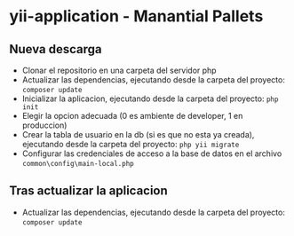# yii-application - Manantial Pallets

## Nueva descarga
* Clonar el repositorio en una carpeta del servidor php
* Actualizar las dependencias, ejecutando desde la carpeta del proyecto:
`composer update`
* Inicializar la aplicacion, ejecutando desde la carpeta del proyecto:
`php init`
* Elegir la opcion adecuada (0 es ambiente de developer, 1 en produccion)
* Crear la tabla de usuario en la db (si es que no esta ya creada), ejecutando desde la carpeta del proyecto:
`php yii migrate`
* Configurar las credenciales de acceso a la base de datos en el archivo `common\config\main-local.php`

## Tras actualizar la aplicacion
* Actualizar las dependencias, ejecutando desde la carpeta del proyecto:
`composer update`
